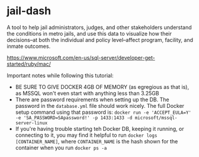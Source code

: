 # jail-dash
A tool to help jail administrators, judges, and other stakeholders understand the conditions in metro jails, and use this data to visualize how their decisions–at both the individual and policy level–affect program, facility, and inmate outcomes.

https://www.microsoft.com/en-us/sql-server/developer-get-started/ruby/mac/

Important notes while following this tutorial:
* BE SURE TO GIVE DOCKER 4GB OF MEMORY (as egregious as that is), as MSSQL won't even start with anything less than 3.25GB
* There are password requirements when setting up the DB. The password in the `database.yml` file should work nicely. The full Docker setup command using that password is: `docker run -e 'ACCEPT_EULA=Y' -e 'SA_PASSWORD=SApassword!' -p 1433:1433 -d microsoft/mssql-server-linux`
* If you're having trouble starting teh Docker DB, keeping it running, or connecting to it, you may find it helpful to run `docker logs [CONTAINER_NAME]`, where `CONTAINER_NAME` is the hash shown for the container when you run `docker ps -a`
